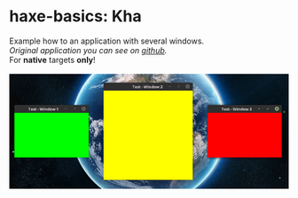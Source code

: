 haxe-basics: Kha
=========================

Example how to an application with several windows.<br/>
*Original application you can see on [github](https://github.com/Kode/Kha/tree/master/Tests/MultiWindow).*<br/>
For **native** targets **only**!<br/>
<br/>
![](screen1.png)
